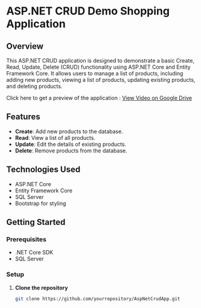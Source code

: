 # ASP.NET CRUD Demo Shopping Application

## Overview
This ASP.NET CRUD application is designed to demonstrate a basic Create, Read, Update, Delete (CRUD) functionality using ASP.NET Core and Entity Framework Core. It allows users to manage a list of products, including adding new products, viewing a list of products, updating existing products, and deleting products.

Click here to get a preview of the application : [View Video on Google Drive](https://drive.google.com/file/d/1N9gIL_mljK1zenHGfiqHm-yfpiBWr3z5/view?usp=sharing)


## Features
- **Create**: Add new products to the database.
- **Read**: View a list of all products.
- **Update**: Edit the details of existing products.
- **Delete**: Remove products from the database.

## Technologies Used
- ASP.NET Core
- Entity Framework Core
- SQL Server
- Bootstrap for styling

## Getting Started

### Prerequisites
- .NET Core SDK
- SQL Server

### Setup
1. **Clone the repository**
   ```bash
   git clone https://github.com/yourrepository/AspNetCrudApp.git




